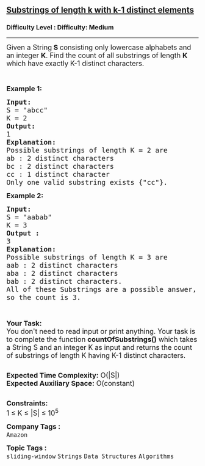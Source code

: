 <h2><a href="https://www.geeksforgeeks.org/problems/substrings-of-length-k-with-k-1-distinct-elements/1">Substrings of length k with k-1 distinct elements</a></h2><h3>Difficulty Level : Difficulty: Medium</h3><hr><div class="problems_problem_content__Xm_eO"><p><span style="font-size:18px">Given a String<strong> S </strong>consisting only lowercase alphabets&nbsp;and an integer <strong>K</strong>. </span><span style="font-size:18px">Find the count of all substrings of length <strong>K</strong> which have exactly K-1 distinct characters. </span></p>

<p>&nbsp;</p>

<p><span style="font-size:18px"><strong>Example 1:</strong></span></p>

<pre><span style="font-size:18px"><strong>Input:
</strong>S = "abcc"
K = 2
<strong>Output:
</strong>1
<strong>Explanation:</strong>
Possible substrings of length K = 2 are
ab : 2 distinct characters
bc : 2 distinct characters
cc : 1 distinct character
Only one valid substring exists {"cc"}. </span>
</pre>

<div><span style="font-size:18px"><strong>Example 2:</strong></span></div>

<pre><span style="font-size:18px"><strong>Input:
</strong>S = "aabab"
K = 3
<strong>Output :</strong>
3</span>
<span style="font-size:18px"><strong>Explanation:</strong>
Possible substrings of length K = 3 are
aab : 2 distinct characters
aba : 2 distinct characters
bab : 2 distinct characters.
All of these Substrings are a possible answer,
so the count is 3.</span>

</pre>

<p><br>
<span style="font-size:18px"><strong>Your Task:&nbsp;&nbsp;</strong><br>
You don't need to read input or print anything. Your task is to complete the function <strong>countOfSubstrings()</strong>&nbsp;which takes a String S and an integer K as input and returns the count of substrings of length K having K-1 distinct characters.</span></p>

<p><br>
<span style="font-size:18px"><strong>Expected Time Complexity:</strong> O(|S|)<br>
<strong>Expected Auxiliary Space:</strong> O(constant)</span></p>

<p><br>
<span style="font-size:18px"><strong>Constraints:</strong><br>
1 ≤ K&nbsp;≤ |S| ≤ 10<sup>5</sup></span></p>
</div><p><span style=font-size:18px><strong>Company Tags : </strong><br><code>Amazon</code>&nbsp;<br><p><span style=font-size:18px><strong>Topic Tags : </strong><br><code>sliding-window</code>&nbsp;<code>Strings</code>&nbsp;<code>Data Structures</code>&nbsp;<code>Algorithms</code>&nbsp;